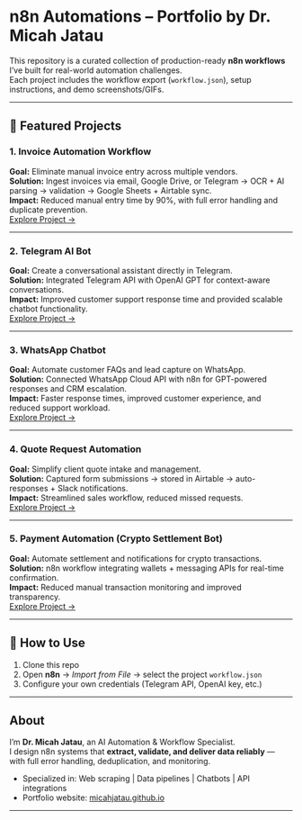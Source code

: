 # n8n Automations – Portfolio by Dr. Micah Jatau

This repository is a curated collection of production-ready **n8n workflows** I’ve built for real-world automation challenges.  
Each project includes the workflow export (`workflow.json`), setup instructions, and demo screenshots/GIFs.  

---

## 📂 Featured Projects

### 1. Invoice Automation Workflow
**Goal:** Eliminate manual invoice entry across multiple vendors.  
**Solution:** Ingest invoices via email, Google Drive, or Telegram → OCR + AI parsing → validation → Google Sheets + Airtable sync.  
**Impact:** Reduced manual entry time by 90%, with full error handling and duplicate prevention.  
[Explore Project →](./invoice-automation)  

---

### 2. Telegram AI Bot
**Goal:** Create a conversational assistant directly in Telegram.  
**Solution:** Integrated Telegram API with OpenAI GPT for context-aware conversations.  
**Impact:** Improved customer support response time and provided scalable chatbot functionality.  
[Explore Project →](./telegram-ai-bot)  

---

### 3. WhatsApp Chatbot
**Goal:** Automate customer FAQs and lead capture on WhatsApp.  
**Solution:** Connected WhatsApp Cloud API with n8n for GPT-powered responses and CRM escalation.  
**Impact:** Faster response times, improved customer experience, and reduced support workload.  
[Explore Project →](./whatsapp-chatbot)  

---

### 4. Quote Request Automation
**Goal:** Simplify client quote intake and management.  
**Solution:** Captured form submissions → stored in Airtable → auto-responses + Slack notifications.  
**Impact:** Streamlined sales workflow, reduced missed requests.  
[Explore Project →](./crm_workflow_case_study)  

---

### 5. Payment Automation (Crypto Settlement Bot)
**Goal:** Automate settlement and notifications for crypto transactions.  
**Solution:** n8n workflow integrating wallets + messaging APIs for real-time confirmation.  
**Impact:** Reduced manual transaction monitoring and improved transparency.  
[Explore Project →](./payment-automation)  

---

## 🚀 How to Use
1. Clone this repo  
2. Open **n8n** → *Import from File* → select the project `workflow.json`  
3. Configure your own credentials (Telegram API, OpenAI key, etc.)  

---

## About
I’m **Dr. Micah Jatau**, an AI Automation & Workflow Specialist.  
I design n8n systems that **extract, validate, and deliver data reliably** — with full error handling, deduplication, and monitoring.  

- Specialized in: Web scraping | Data pipelines | Chatbots | API integrations  
- Portfolio website: [micahjatau.github.io](https://micahjatau.github.io)  

---

